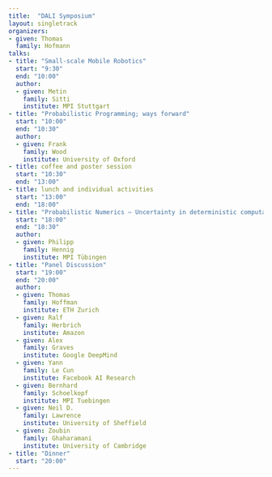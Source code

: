 ```yaml
---
title:  "DALI Symposium"
layout: singletrack
organizers:
- given: Thomas
  family: Hofmann
talks:
- title: "Small-scale Mobile Robotics"
  start: "9:30"
  end: "10:00"
  author: 
  - given: Metin 
    family: Sitti
    institute: MPI Stuttgart
- title: "Probabilistic Programming; ways forward"
  start: "10:00"
  end: "10:30"
  author: 
  - given: Frank 
    family: Wood
    institute: University of Oxford
- title: coffee and poster session
  start: "10:30"
  end: "13:00"
- title: lunch and individual activities
  start: "13:00"
  end: "18:00"
- title: "Probabilistic Numerics — Uncertainty in deterministic computation"
  start: "18:00"
  end: "18:30"
  author:
  - given: Philipp 
    family: Hennig
    institute: MPI Tübingen
- title: "Panel Discussion"
  start: "19:00"
  end: "20:00"
  author: 
  - given: Thomas 
    family: Hoffman
    institute: ETH Zurich
  - given: Ralf 
    family: Herbrich 
    institute: Amazon
  - given: Alex 
    family: Graves 
    institute: Google DeepMind
  - given: Yann 
    family: Le Cun 
    institute: Facebook AI Research
  - given: Bernhard 
    family: Schoelkopf 
    institute: MPI Tuebingen
  - given: Neil D.
    family: Lawrence
    institute: University of Sheffield
  - given: Zoubin 
    family: Ghaharamani
    institute: University of Cambridge
- title: "Dinner"
  start: "20:00"
---
```

